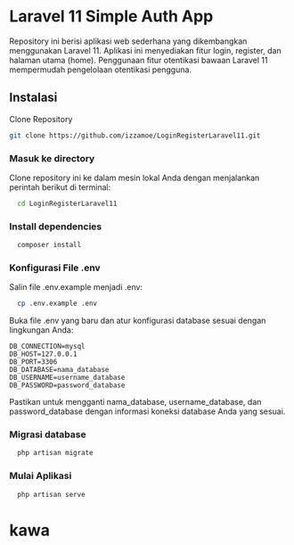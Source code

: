 
# Laravel 11 Simple Auth App


Repository ini berisi aplikasi web sederhana yang dikembangkan menggunakan Laravel 11. Aplikasi ini menyediakan fitur login, register, dan halaman utama (home). Penggunaan fitur otentikasi bawaan Laravel 11 mempermudah pengelolaan otentikasi pengguna.

## Instalasi


Clone Repository


```bash
git clone https://github.com/izzamoe/LoginRegisterLaravel11.git
```

### Masuk ke directory
Clone repository ini ke dalam mesin lokal Anda dengan menjalankan perintah berikut di terminal:

```bash
  cd LoginRegisterLaravel11
```

### Install dependencies

```bash
  composer install
```
### Konfigurasi File .env

Salin file .env.example menjadi .env:

```bash
  cp .env.example .env
```
Buka file .env yang baru dan atur konfigurasi database sesuai dengan lingkungan Anda:

```
DB_CONNECTION=mysql
DB_HOST=127.0.0.1
DB_PORT=3306
DB_DATABASE=nama_database
DB_USERNAME=username_database
DB_PASSWORD=password_database
```
Pastikan untuk mengganti nama_database, username_database, dan password_database dengan informasi koneksi database Anda yang sesuai.


### Migrasi database

```bash
  php artisan migrate
```

### Mulai Aplikasi

```bash
  php artisan serve
```

# kawa
